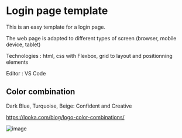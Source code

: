 # Login page template
This is an easy template for a login page. 

The web page is adapted to different types of screen (browser, mobile device, tablet)

Technologies : html, css with Flexbox, grid to layout and positionning elements

Editor : VS Code

## Color combination
Dark Blue, Turquoise, Beige: Confident and Creative

https://looka.com/blog/logo-color-combinations/

![image](https://user-images.githubusercontent.com/21175250/103134415-5c804d00-46b1-11eb-916d-9b541f1fe8f6.png)


